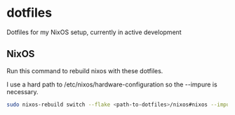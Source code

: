 # dotfiles

Dotfiles for my NixOS setup, currently in active development

## NixOS

Run this command to rebuild nixos with these dotfiles.

I use a hard path to /etc/nixos/hardware-configuration so the --impure is necessary.

```bash
sudo nixos-rebuild switch --flake <path-to-dotfiles>/nixos#nixos --impure
```
